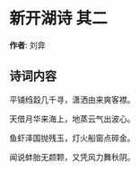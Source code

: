 # 新开湖诗  其二

**作者**: 刘弇

## 诗词内容

平铺绉縠几千寻，潇洒由来爽客襟。

天借月华来海上，地蒸云气出波心。

鱼虾泽国抛残玉，灯火船窗点碎金。

闻说蚌胎无颣颗，又凭风力舞秋阴。

